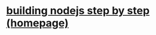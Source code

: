 [building nodejs step by step (homepage)](http://jalalhejazi.github.io/node-step-by-step/)
=================


